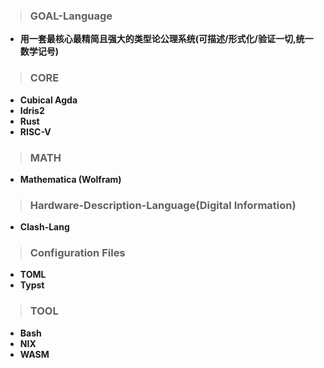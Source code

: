 > ### GOAL-Language
- **用一套最核心最精简且强大的类型论公理系统(可描述/形式化/验证一切,统一数学记号)**

> ### CORE
 - **Cubical Agda**
 - **Idris2**
 - **Rust**
 - **RISC-V**

> ### MATH
- **Mathematica (Wolfram)**


> ### Hardware-Description-Language(Digital Information)
- **Clash-Lang**


> ### Configuration Files
- **TOML**
- **Typst**  

> ### TOOL
- **Bash**
- **NIX**
- **WASM**

